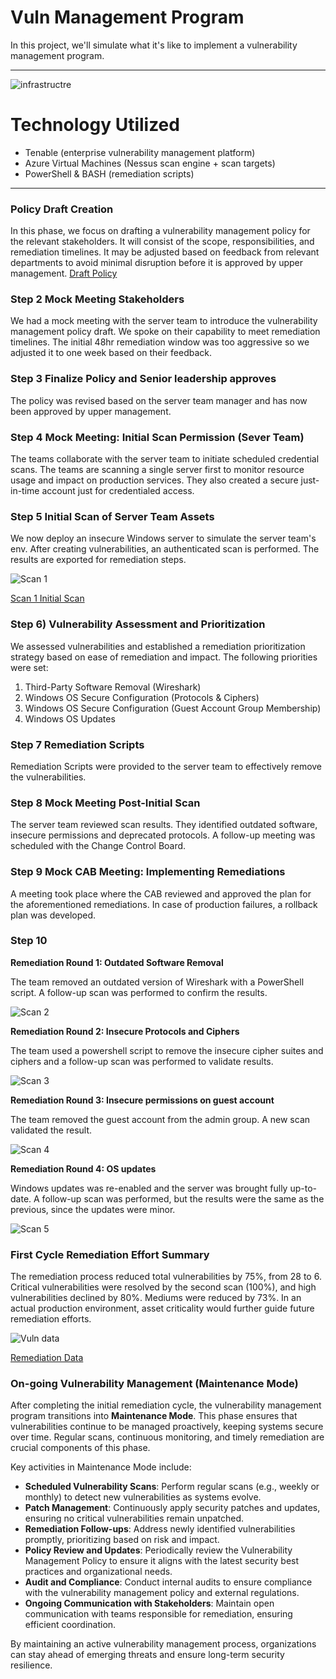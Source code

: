# Vuln Management Program

In this project, we'll simulate what it's like to implement a vulnerability management program.

---

![infrastructre](./azure-tenable.png)

# Technology Utilized
- Tenable (enterprise vulnerability management platform)
- Azure Virtual Machines (Nessus scan engine + scan targets)
- PowerShell & BASH (remediation scripts)

---

### Policy Draft Creation

In this phase, we focus on drafting a vulnerability management policy for the relevant stakeholders. It will consist of the scope, responsibilities, and remediation timelines. It may be adjusted based on feedback from relevant departments to avoid minimal disruption before it is approved by upper management.
[Draft Policy](./Vulnerability-Management-Policy-Draft.pdf)


### Step 2 Mock Meeting Stakeholders

We had a mock meeting with the server team to introduce the vulnerability management policy draft. We spoke on their capability to meet remediation timelines. The initial 48hr remediation window was too aggressive so we adjusted it to one week based on their feedback.

### Step 3 Finalize Policy and Senior leadership approves

The policy was revised based on the server team manager and has now been approved by upper management.


### Step 4 Mock Meeting: Initial Scan Permission (Sever Team)

The teams collaborate with the server team to initiate scheduled credential scans. The teams are scanning a single server first to monitor resource usage and impact on production services. They also created a secure just-in-time account just for credentialed access.

### Step 5 Initial Scan of Server Team Assets

We now deploy an insecure Windows server to simulate the server team's env. After creating vulnerabilities, an authenticated scan is performed. The results are exported for remediation steps.


![Scan 1](./1st-scan.png)

[Scan 1 Initial Scan](./win-server-scan-final-cmunoz-1st-scan.pdf)


### Step 6) Vulnerability Assessment and Prioritization

We assessed vulnerabilities and established a remediation prioritization strategy based on ease of remediation and impact. The following priorities were set:

1. Third-Party Software Removal (Wireshark)
2. Windows OS Secure Configuration (Protocols & Ciphers)
3. Windows OS Secure Configuration (Guest Account Group Membership)
4. Windows OS Updates

### Step 7 Remediation Scripts

Remediation Scripts were provided to the server team to effectively remove the vulnerabilities.


### Step 8 Mock Meeting Post-Initial Scan

The server team reviewed scan results. They identified outdated software, insecure permissions and deprecated protocols. A follow-up meeting was scheduled with the Change Control Board.


### Step 9 Mock CAB Meeting: Implementing Remediations

A meeting took place where the CAB reviewed and approved the plan for the aforementioned remediations. In case of production failures, a rollback plan was developed.

### Step 10

**Remediation Round 1: Outdated Software Removal**

The team removed an outdated version of Wireshark with a PowerShell script. A follow-up scan was performed to confirm the results.

![Scan 2](./2nd-scan.png)


**Remediation Round 2: Insecure Protocols and Ciphers**

The team used a powershell script to remove the insecure cipher suites and ciphers and a follow-up scan was performed to validate results.

![Scan 3](./3rd-scan.png)

**Remediation Round 3: Insecure permissions on guest account**

The team removed the guest account from the admin group. A new scan validated the result.

![Scan 4](./4th-scan.png)

**Remediation Round 4: OS updates**

Windows updates was re-enabled and the server was brought fully up-to-date. A follow-up scan was performed, but the results were the same as the previous, since the updates were minor.

![Scan 5](./5th-scan.png)


### First Cycle Remediation Effort Summary

The remediation process reduced total vulnerabilities by 75%, from 28 to 6. Critical vulnerabilities were resolved by the second scan (100%), and high vulnerabilities declined by 80%. Mediums were reduced by 73%. In an actual production environment, asset criticality would further guide future remediation efforts.  

![Vuln data](./vuln-graph-progession.png)

[Remediation Data](./Vulnerability-Remediation-Progress.xlsx)

### On-going Vulnerability Management (Maintenance Mode)

After completing the initial remediation cycle, the vulnerability management program transitions into **Maintenance Mode**. This phase ensures that vulnerabilities continue to be managed proactively, keeping systems secure over time. Regular scans, continuous monitoring, and timely remediation are crucial components of this phase. 

Key activities in Maintenance Mode include:
- **Scheduled Vulnerability Scans**: Perform regular scans (e.g., weekly or monthly) to detect new vulnerabilities as systems evolve.
- **Patch Management**: Continuously apply security patches and updates, ensuring no critical vulnerabilities remain unpatched.
- **Remediation Follow-ups**: Address newly identified vulnerabilities promptly, prioritizing based on risk and impact.
- **Policy Review and Updates**: Periodically review the Vulnerability Management Policy to ensure it aligns with the latest security best practices and organizational needs.
- **Audit and Compliance**: Conduct internal audits to ensure compliance with the vulnerability management policy and external regulations.
- **Ongoing Communication with Stakeholders**: Maintain open communication with teams responsible for remediation, ensuring efficient coordination.

By maintaining an active vulnerability management process, organizations can stay ahead of emerging threats and ensure long-term security resilience.

